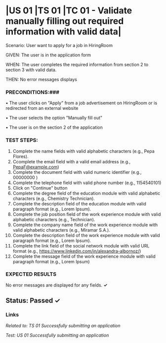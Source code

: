 # |US 01 |TS 01 |TC 01 - Validate manually filling out required information with valid data| #

Scenario: User want to apply for a job in HiringRoom 

GIVEN: The user is in the application form

WHEN: The user completes the required information from section 2 to section 3 with valid data.

THEN: No error messages displays

### PRECONDITIONS:###

• The user clicks on "Apply" from a job advertisement on HiringRoom or is redirected from an external website 

• The user selects the option "Manually fill out"

• The user is on the section 2 of the application

### TEST STEPS: ###

1. Complete the name fields with valid alphabetic characters (e.g., Pepa Flores). 
2. Ccomplete the email field with a valid email address (e.g., PepaF@example.com)
3. Complete the document field with valid numeric identifier (e.g., 00000000 )
4. Complete the telephone field with valid phone number (e.g., 1154540101)
5. Click on "Continue" button 
6. Complete the degree field of the education module with valid alphabetic characters (e.g., Chemistry Technician). 
7. Complete the description field of the education module with valid paragraph format (e.g., Lorem Ipsum).
8. Complete the job position field of the work experience module with valid alphabetic characters (e.g., Technician).
9. Complete the company name field of the work experience module with valid alphabetic characters (e.g., Miramar S.A.). 
10. Complete the description field of the work experience module with valid paragraph format (e.g., Lorem Ipsum).
11. Complete the link field of the social network module with valid URL format (e.g., https://www.linkedin.com/in/alexandra-albornoz/)
12. Complete the message field of the work experience module with valid paragraph format (e.g., Lorem Ipsum)
               
### EXPECTED RESULTS ###

No error messages are displayed for any fields. **✓**

## Status: Passed ✓ ##

### Links ###

*Related to: TS 01 Successfully submitting an application*

*Test: US 01 Successfully submitting an application*
